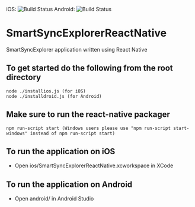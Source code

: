 iOS: ![Build Status](https://forcedotcom.github.io/SalesforceMobileSDK-TestResults/SmartSyncExplorerReactNative-results/ios/latest/buildstatus.svg)     Android: ![Build Status](https://forcedotcom.github.io/SalesforceMobileSDK-TestResults/SmartSyncExplorerReactNative-results/android/latest/buildstatus.svg)

# SmartSyncExplorerReactNative
SmartSyncExplorer application written using React Native 

## To get started do the following from the root directory
``` shell
node ./installios.js (for iOS)
node ./installdroid.js (for Android)
```

## Make sure to run the react-native packager
```shell
npm run-script start (Windows users please use "npm run-script start-windows" instead of npm run-script start)
```

## To run the application on iOS
* Open ios/SmartSyncExplorerReactNative.xcworkspace in XCode

## To run the application on Android
* Open android/ in Android Studio


